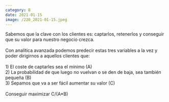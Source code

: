 ```yaml
--- 
category: B 
date: 2021-01-15 
image: /220_2021-01-15.jpeg 
--- 
```


Sabemos que la clave con los clientes es: captarlos, retenerlos y conseguir que su valor para nuestro negocio crezca.<br><br>Con analítica avanzada podemos predecir estas tres variables a la vez y poder dirigirnos a aquellos clientes que:<br><br>1) El coste de captarles sea el mínimo (A)<br>2) La probabilidad de que luego no vuelvan o se den de baja, sea también pequeña (B)<br>3) Sepamos que va a ser fácil aumentar su valor (C)<br><br>Conseguir maximizar C/(A*B)